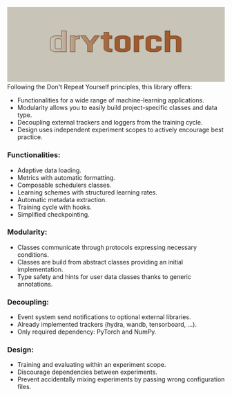 ![image info](drytorch_logo.png)
Following the Don't Repeat Yourself principles, this library offers:
- Functionalities for a wide range of machine-learning applications.
- Modularity allows you to easily build project-specific classes and data type.
- Decoupling external trackers and loggers from the training cycle. 
- Design uses independent experiment scopes to actively encourage best practice.

### Functionalities:
- Adaptive data loading.
- Metrics with automatic formatting.
- Composable schedulers classes.
- Learning schemes with structured learning rates.
- Automatic metadata extraction.
- Training cycle with hooks.
- Simplified checkpointing.

### Modularity:
- Classes communicate through protocols expressing necessary conditions.
- Classes are build from abstract classes providing an initial implementation.
- Type safety and hints for user data classes thanks to generic annotations.

### Decoupling:
- Event system send notifications to optional external libraries.
- Already implemented trackers (hydra, wandb, tensorboard, ...).
- Only required dependency: PyTorch and NumPy.

### Design:
- Training and evaluating within an experiment scope.
- Discourage dependencies between experiments.
- Prevent accidentally mixing experiments by passing wrong configuration files.


